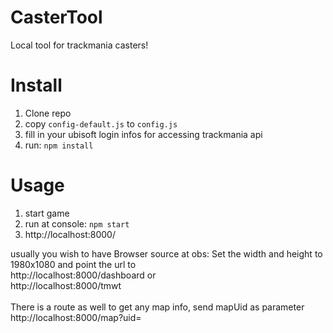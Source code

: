 # CasterTool
Local tool for trackmania casters!

# Install

1. Clone repo
2. copy `config-default.js` to `config.js`
3. fill in your ubisoft login infos for accessing trackmania api
4. run: `npm install`

# Usage

1. start game
2. run at console: `npm start`
3. http://localhost:8000/

usually you wish to have Browser source at obs:
Set the width and height to 1980x1080 and point the url to<br>
http://localhost:8000/dashboard
or<br>
http://localhost:8000/tmwt<br>
<br>
There is a route as well to get any map info, send mapUid as parameter<br>
http://localhost:8000/map?uid=

